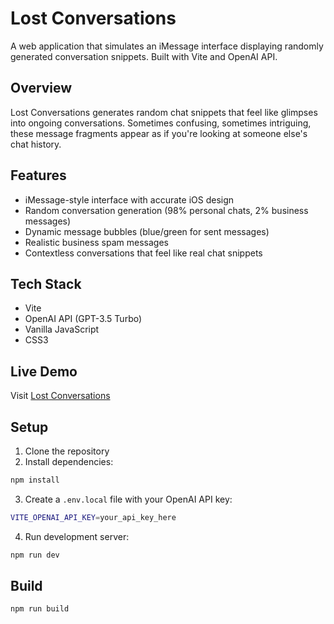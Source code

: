 # Lost Conversations

A web application that simulates an iMessage interface displaying randomly generated conversation snippets. Built with Vite and OpenAI API.

## Overview
Lost Conversations generates random chat snippets that feel like glimpses into ongoing conversations. Sometimes confusing, sometimes intriguing, these message fragments appear as if you're looking at someone else's chat history.

## Features
- iMessage-style interface with accurate iOS design
- Random conversation generation (98% personal chats, 2% business messages)
- Dynamic message bubbles (blue/green for sent messages)
- Realistic business spam messages
- Contextless conversations that feel like real chat snippets

## Tech Stack
- Vite
- OpenAI API (GPT-3.5 Turbo)
- Vanilla JavaScript
- CSS3

## Live Demo
Visit [Lost Conversations](https://guilimasp.github.io/lost-conversations/)

## Setup
1. Clone the repository
2. Install dependencies:
```bash
npm install
```
3. Create a `.env.local` file with your OpenAI API key:
```bash
VITE_OPENAI_API_KEY=your_api_key_here
```
4. Run development server:
```bash
npm run dev
```

## Build
```bash
npm run build
```
